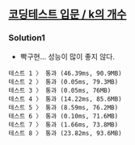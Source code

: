 ## [코딩테스트 입문 / k의 개수](https://school.programmers.co.kr/learn/courses/30/lessons/120887)

### Solution1

- 빡구현... 성능이 많이 좋지 않다.

```text
테스트 1 〉	통과 (46.39ms, 90.9MB)
테스트 2 〉	통과 (0.05ms, 79.3MB)
테스트 3 〉	통과 (0.05ms, 76MB)
테스트 4 〉	통과 (14.22ms, 85.6MB)
테스트 5 〉	통과 (8.59ms, 76.2MB)
테스트 6 〉	통과 (0.10ms, 71.6MB)
테스트 7 〉	통과 (1.66ms, 73.8MB)
테스트 8 〉	통과 (23.82ms, 93.6MB)
```